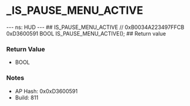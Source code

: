 # _IS_PAUSE_MENU_ACTIVE

--- ns: HUD --- ## IS_PAUSE_MENU_ACTIVE  // 0xB0034A223497FFCB 0xD3600591 BOOL IS_PAUSE_MENU_ACTIVE();   ## Return value

### Return Value
* BOOL

### Notes
* AP Hash: 0x0xD3600591
* Build: 811

